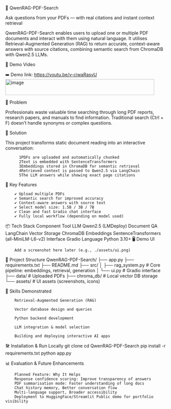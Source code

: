 📘 QwenRAG-PDF-Search

Ask questions from your PDFs — with real citations and instant context retrieval

QwenRAG-PDF-Search enables users to upload one or multiple PDF documents and interact with them using natural language.
It utilises Retrieval-Augmented Generation (RAG) to return accurate, context-aware answers with source citations, combining semantic search from ChromaDB with Qwen2.5 LLMs.

🎥 Demo Video

➡️ Demo link: https://youtu.be/v-ciwaRasvU<img width="468" height="50" alt="image" src="https://github.com/user-attachments/assets/b57d538d-3e99-46db-b1b6-15cb06980222" />


🔹 Problem

Professionals waste valuable time searching through long PDF reports, research papers, and manuals to find information. Traditional search (Ctrl + F) doesn’t handle synonyms or complex questions.

🔹 Solution

This project transforms static document reading into an interactive conversation:

          1️PDFs are uploaded and automatically chunked
          2️Text is embedded with SentenceTransformers
          3️Embeddings stored in ChromaDB for semantic retrieval
          4️Retrieved context is passed to Qwen2.5 via LangChain
          5️The LLM answers while showing exact page citations

🚀 Key Features

        ✔ Upload multiple PDFs
        ✔ Semantic search for improved accuracy
        ✔ Context-aware answers with source text
        ✔ Select model size: 1.5B / 3B / 7B
        ✔ Clean and fast Gradio chat interface
        ✔ Fully local workflow (depending on model used)

📦 Tech Stack
        Component	Tool
        LLM	Qwen2.5 (LMDeploy)
        Document QA	LangChain
        Vector Storage	ChromaDB
        Embeddings	SentenceTransformers (all-MiniLM-L6-v2)
        Interface	Gradio
        Language	Python 3.10+
🖥️ Demo UI

        Add a screenshot here later (e.g., ./assets/ui.png)

📂 Project Structure
QwenRAG-PDF-Search/
        ├── app.py
        ├── requirements.txt
        ├── README.md
        ├── src/
        │   ├── rag_system.py     # Core pipeline: embeddings, retrieval, generation
        │   └── ui.py             # Gradio interface
        ├── data/                 # Uploaded PDFs
        ├── chroma_db/            # Local vector DB storage
        └── assets/               # UI assets (screenshots, icons)

🧠 Skills Demonstrated

        Retrieval-Augmented Generation (RAG)
        
        Vector database design and queries
        
        Python backend development
        
        LLM integration & model selection
        
        Building and deploying interactive AI apps

🛠️ Installation & Run Locally
        git clone 
        cd QwenRAG-PDF-Search
        pip install -r requirements.txt
        python app.py

📊 Evaluation & Future Enhancements

        Planned Feature: Why It Helps
        Response confidence scoring: Improve transparency of answers
        PDF summarisation mode: Faster understanding of long docs
        Chat history memory, Better conversation flow
        Multi-language support, Broader accessibility
        Deployment to HuggingFace/Streamlit	Public demo for portfolio visibility
